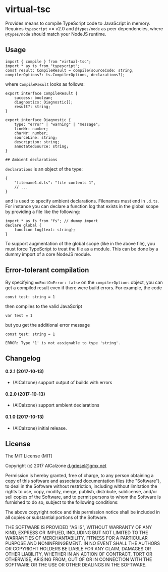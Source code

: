 # virtual-tsc

Provides means to compile TypeScript code to JavaScript in memory. 
Requires `typescript` >= v2.0 and `@types/node` as peer dependencies, where `@types/node` should match your NodeJS runtime.

## Usage

```
import { compile } from "virtual-tsc";
import * as ts from "typescript";
const result: CompileResult = compile(sourceCode: string, compilerOptions?: ts.CompilerOptions, declarations?);
```
where `CompileResult` looks as follows:
```
export interface CompileResult {
	success: boolean;
	diagnostics: Diagnostic[];
	result?: string;
}

export interface Diagnostic {
	type: "error" | "warning" | "message";
	lineNr: number;
	charNr: number;
	sourceLine: string;
	description: string;
	annotatedSource: string;
}

## Ambient declarations

```
`declarations` is an object of the type:
```
{
	"filename1.d.ts": "file contents 1",
	// ...
}
```
and is used to specify ambient declarations. Filenames must end in `.d.ts`. For instance you can declare a function log that exists in the global scope by providing a file like the following:
```
import * as fs from "fs"; // dummy import
declare global {
	function log(text: string);
}
```
To support augmentation of the global scope (like in the above file), you must force TypeScript to treat the file as a module. This can be done by a dummy import of a core NodeJS module.

## Error-tolerant compilation

By specifying `noEmitOnError: false` on the `compilerOptions` object, you can get a compiled result even if there were build errors. For example, the code
```
const test: string = 1
```
then compiles to the valid JavaScript
```
var test = 1
```
but you get the additional error message
```
const test: string = 1
      ^
ERROR: Type '1' is not assignable to type 'string'.
```

## Changelog

#### 0.2.1 (2017-10-13)
* (AlCalzone) support output of builds with errors

#### 0.2.0 (2017-10-13)
* (AlCalzone) support ambient declarations

#### 0.1.0 (2017-10-13)
* (AlCalzone) initial release. 

## License
The MIT License (MIT)

Copyright (c) 2017 AlCalzone <d.griesel@gmx.net>

Permission is hereby granted, free of charge, to any person obtaining a copy
of this software and associated documentation files (the "Software"), to deal
in the Software without restriction, including without limitation the rights
to use, copy, modify, merge, publish, distribute, sublicense, and/or sell
copies of the Software, and to permit persons to whom the Software is
furnished to do so, subject to the following conditions:

The above copyright notice and this permission notice shall be included in
all copies or substantial portions of the Software.

THE SOFTWARE IS PROVIDED "AS IS", WITHOUT WARRANTY OF ANY KIND, EXPRESS OR
IMPLIED, INCLUDING BUT NOT LIMITED TO THE WARRANTIES OF MERCHANTABILITY,
FITNESS FOR A PARTICULAR PURPOSE AND NONINFRINGEMENT. IN NO EVENT SHALL THE
AUTHORS OR COPYRIGHT HOLDERS BE LIABLE FOR ANY CLAIM, DAMAGES OR OTHER
LIABILITY, WHETHER IN AN ACTION OF CONTRACT, TORT OR OTHERWISE, ARISING FROM,
OUT OF OR IN CONNECTION WITH THE SOFTWARE OR THE USE OR OTHER DEALINGS IN
THE SOFTWARE.
